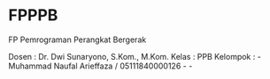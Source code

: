 # FPPPB
FP Pemrograman Perangkat Bergerak

Dosen     : Dr. Dwi Sunaryono, S.Kom., M.Kom.
Kelas     : PPB
Kelompok  : - Muhammad Naufal Arieffaza / 05111840000126
            - 
            - 
